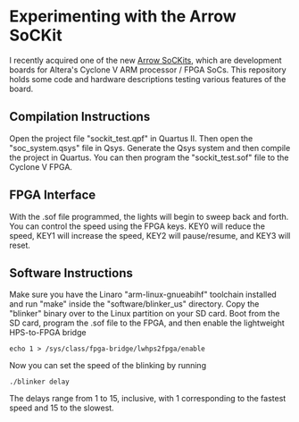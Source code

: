 # Experimenting with the Arrow SoCKit

I recently acquired one of the new [Arrow SoCKits](http://www.arrownac.com/solutions/sockit/),
which are development boards for Altera's Cyclone V ARM processor / FPGA SoCs.
This repository holds some code and hardware descriptions testing various
features of the board.

## Compilation Instructions

Open the project file "sockit\_test.qpf" in Quartus II. Then open the
"soc\_system.qsys" file in Qsys. Generate the Qsys system and then compile the
project in Quartus. You can then program the "sockit\_test.sof" file to the
Cyclone V FPGA.

## FPGA Interface

With the .sof file programmed, the lights will begin to sweep back and forth.
You can control the speed using the FPGA keys. KEY0 will reduce the speed,
KEY1 will increase the speed, KEY2 will pause/resume, and KEY3 will reset.

## Software Instructions

Make sure you have the Linaro "arm-linux-gnueabihf" toolchain installed and
run "make" inside the "software/blinker\_us" directory. Copy the "blinker"
binary over to the Linux partition on your SD card. Boot from the SD card,
program the .sof file to the FPGA, and then enable the lightweight HPS-to-FPGA
bridge

    echo 1 > /sys/class/fpga-bridge/lwhps2fpga/enable

Now you can set the speed of the blinking by running

    ./blinker delay

The delays range from 1 to 15, inclusive, with 1 corresponding to the fastest
speed and 15 to the slowest.
